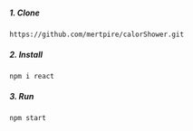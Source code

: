 ##### 1. Clone  
```
https://github.com/mertpire/calorShower.git
```
##### 2. Install
```
npm i react
```
##### 3. Run

```
npm start 
```
